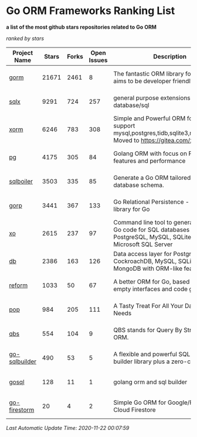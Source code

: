 Go ORM Frameworks Ranking List
==========

**a list of the most github stars repositories related to Go ORM**

*ranked by stars*

| Project Name | Stars | Forks | Open Issues | Description | Last Commit |
| ------------ | ----- | ----- | ----------- | ----------- | ----------- |
| [gorm](https://github.com/go-gorm/gorm) | 21671 | 2461 | 8 | The fantastic ORM library for Golang, aims to be developer friendly | 2020-11-20 08:56:52 |
| [sqlx](https://github.com/jmoiron/sqlx) | 9291 | 724 | 257 | general purpose extensions to golang's database/sql | 2020-11-20 16:26:52 |
| [xorm](https://github.com/go-xorm/xorm) | 6246 | 783 | 308 | Simple and Powerful ORM for Go, support mysql,postgres,tidb,sqlite3,mssql,oracle, Moved to https://gitea.com/xorm/xorm | 2019-10-15 07:03:49 |
| [pg](https://github.com/go-pg/pg) | 4175 | 305 | 84 | Golang ORM with focus on PostgreSQL features and performance | 2020-11-21 07:45:08 |
| [sqlboiler](https://github.com/volatiletech/sqlboiler) | 3503 | 335 | 85 | Generate a Go ORM tailored to your database schema. | 2020-11-17 02:36:30 |
| [gorp](https://github.com/go-gorp/gorp) | 3441 | 367 | 133 | Go Relational Persistence - an ORM-ish library for Go | 2019-10-26 21:47:07 |
| [xo](https://github.com/xo/xo) | 2615 | 237 | 97 | Command line tool to generate idiomatic Go code for SQL databases supporting PostgreSQL, MySQL, SQLite, Oracle, and Microsoft SQL Server | 2020-04-25 01:19:23 |
| [db](https://github.com/upper/db) | 2386 | 163 | 126 | Data access layer for PostgreSQL, CockroachDB, MySQL, SQLite and MongoDB with ORM-like features. | 2020-09-17 16:21:06 |
| [reform](https://github.com/go-reform/reform) | 1033 | 50 | 67 | A better ORM for Go, based on non-empty interfaces and code generation. | 2020-11-19 09:25:25 |
| [pop](https://github.com/gobuffalo/pop) | 984 | 205 | 111 | A Tasty Treat For All Your Database Needs | 2020-10-20 06:24:26 |
| [qbs](https://github.com/coocood/qbs) | 554 | 104 | 9 | QBS stands for Query By Struct. A Go ORM. | 2017-04-18 01:16:07 |
| [go-sqlbuilder](https://github.com/huandu/go-sqlbuilder) | 490 | 53 | 5 | A flexible and powerful SQL string builder library plus a zero-config ORM. | 2020-11-02 02:53:27 |
| [gosql](https://github.com/rushteam/gosql) | 128 | 11 | 1 | golang orm and sql builder | 2020-10-11 09:02:01 |
| [go-firestorm](https://github.com/jschoedt/go-firestorm) | 20 | 4 | 2 | Simple Go ORM for Google/Firebase Cloud Firestore | 2020-07-07 16:31:05 |

*Last Automatic Update Time: 2020-11-22 00:07:59*